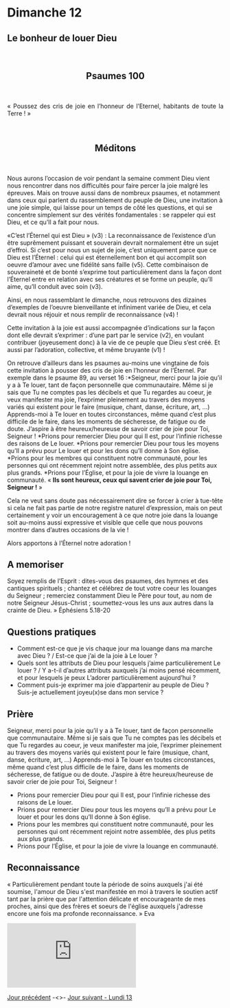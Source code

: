 # Dimanche 12

## Le bonheur de louer Dieu
<br/>
<center><h2>Psaumes 100</h2></center>
<br/>

<p align="justify">
« Poussez des cris de joie en l’honneur de l’Eternel,
habitants de toute la Terre ! »
</p>

<br/>
<center><h2>Méditons</h2></center>
<br/>
<p>
Nous aurons l’occasion de voir pendant la semaine comment Dieu vient nous
rencontrer dans nos difficultés pour faire percer la joie malgré les épreuves. Mais on trouve
aussi dans de nombreux psaumes, et notamment dans ceux qui parlent du rassemblement
du peuple de Dieu, une invitation à une joie simple, qui laisse pour un temps de côté les
questions, et qui se concentre simplement sur des vérités fondamentales : se rappeler qui
est Dieu, et ce qu’Il a fait pour nous.</p><p>
«C’est l’Éternel qui est Dieu » (v3) : La reconnaissance de l’existence d’un être suprêmement
puissant et souverain devrait normalement être un sujet d’effroi. Si c’est pour nous un sujet
de joie, c’est uniquement parce que ce Dieu est l’Éternel : celui qui est éternellement bon et
qui accomplit son oeuvre d’amour avec une fidélité sans faille (v5).
Cette combinaison de souveraineté et de bonté s’exprime tout particulièrement dans la
façon dont l’Éternel entre en relation avec ses créatures et se forme un peuple, qu’Il aime,
qu’Il conduit avec soin (v3).</p><p>
Ainsi, en nous rassemblant le dimanche, nous retrouvons des dizaines d’exemples de
l’oeuvre bienveillante et infiniment variée de Dieu, et cela devrait nous réjouir et nous
remplir de reconnaissance (v4) !</p><p>
Cette invitation à la joie est aussi accompagnée d’indications sur la façon dont elle devrait
s’exprimer : d’une part par le service (v2), en voulant contribuer (joyeusement donc) à la vie
de ce peuple que Dieu s’est créé. Et aussi par l’adoration, collective, et même bruyante (v1) !</p><p>
On retrouve d’ailleurs dans les psaumes au-moins une vingtaine de fois cette invitation à
pousser des cris de joie en l’honneur de l’Éternel.
Par exemple dans le psaume 89, au verset 16 :*Seigneur, merci pour la joie qu’il y a à Te louer, tant de façon personnelle que
communautaire.
Même si je sais que Tu ne comptes pas les décibels et que Tu regardes au coeur, je
veux manifester ma joie, l’exprimer pleinement au travers des moyens variés qui
existent pour le faire (musique, chant, danse, écriture, art, ...)
Apprends-moi à Te louer en toutes circonstances, même quand c’est plus difficile de le
faire, dans les moments de sécheresse, de fatigue ou de doute.
J’aspire à être heureux/heureuse de savoir crier de joie pour Toi, Seigneur !
*Prions pour remercier Dieu pour qui Il est, pour l’infinie richesse des raisons de Le
louer.
*Prions pour remercier Dieu pour tous les moyens qu’Il a prévu pour Le louer et pour
les dons qu’Il donne à Son église.
*Prions pour les membres qui constituent notre communauté, pour les personnes qui
ont récemment rejoint notre assemblée, des plus petits aux plus grands.
*Prions pour l’Église, et pour la joie de vivre la louange en communauté.
« <b>Ils sont heureux, ceux qui savent crier de joie pour Toi, Seigneur !</b> »</p><p>
Cela ne veut sans doute pas nécessairement dire se forcer à crier à tue-tête si cela ne fait
pas partie de notre registre naturel d’expression, mais on peut certainement y voir un
encouragement à ce que notre joie dans la louange soit au-moins aussi expressive et visible
que celle que nous pouvons montrer dans d’autres occasions de la vie !
</p><p>Alors apportons à l’Éternel notre adoration !
</p>
<h2>A memoriser</h2>
<p>Soyez remplis de l’Esprit : dites-vous des psaumes, des hymnes
et des cantiques spirituels ; chantez et célébrez de tout votre
coeur les louanges du Seigneur ; remerciez constamment Dieu le
Père pour tout, au nom de notre Seigneur Jésus-Christ ;
soumettez-vous les uns aux autres dans la crainte de Dieu. »
Éphésiens 5.18-20</p>
<h2>Questions pratiques</h2>
<ul>
<li>
Comment est-ce que je vis chaque jour ma louange dans ma marche avec Dieu ?  / Est-ce que j’ai de la joie à Le louer ?</li><li>
Quels sont les attributs de Dieu pour lesquels j’aime particulièrement Le louer ? /
Y a-t-il d’autres attributs auxquels j’ai moins pensé récemment, et pour lesquels je peux
L’adorer particulièrement aujourd’hui ?</li><li>Comment puis-je exprimer ma joie d’appartenir au peuple de Dieu ?
Suis-je actuellement joyeu(x)se dans mon service ?
</li></ul>
<h2>Prière</h2>
<p>Seigneur, merci pour la joie qu’il y a à Te louer, tant de façon personnelle que
communautaire.
Même si je sais que Tu ne comptes pas les décibels et que Tu regardes au coeur, je
veux manifester ma joie, l’exprimer pleinement au travers des moyens variés qui
existent pour le faire (musique, chant, danse, écriture, art, ...)
Apprends-moi à Te louer en toutes circonstances, même quand c’est plus difficile de le
faire, dans les moments de sécheresse, de fatigue ou de doute.
J’aspire à être heureux/heureuse de savoir crier de joie pour Toi, Seigneur !</p><ul><li>
Prions pour remercier Dieu pour qui Il est, pour l’infinie richesse des raisons de Le
louer.</li><li>
Prions pour remercier Dieu pour tous les moyens qu’Il a prévu pour Le louer et pour
les dons qu’Il donne à Son église.</li><li>
Prions pour les membres qui constituent notre communauté, pour les personnes qui
ont récemment rejoint notre assemblée, des plus petits aux plus grands.</li><li>
Prions pour l’Église, et pour la joie de vivre la louange en communauté.</li></ul></p>
<h2>Reconnaissance</h2>
<p>« Particulièrement pendant toute la période de
soins auxquels j'ai été soumise, l'amour de Dieu
s'est manifestée en moi à travers le soutien actif
tant par la prière que par l'attention délicate et
encourageante de mes proches, ainsi que des
frères et soeurs de l'église auxquels j'adresse
encore une fois ma profonde reconnaissance. »
Eva</p>
<div class="container">
<iframe src="https://www.youtube.com/embed/QHZ9RWDVccM"
frameborder="0" allowfullscreen class="video"></iframe>
</div>

[Jour précédent](jours.md) -<>- [Jour suivant - Lundi 13](lundi.md)
